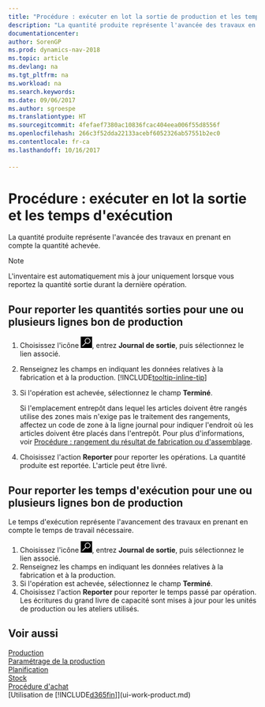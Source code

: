 ```yaml
---
title: "Procédure : exécuter en lot la sortie de production et les temps d'exécution"
description: "La quantité produite représente l'avancée des travaux en prenant en compte la quantité achevée."
documentationcenter: 
author: SorenGP
ms.prod: dynamics-nav-2018
ms.topic: article
ms.devlang: na
ms.tgt_pltfrm: na
ms.workload: na
ms.search.keywords: 
ms.date: 09/06/2017
ms.author: sgroespe
ms.translationtype: HT
ms.sourcegitcommit: 4fefaef7380ac10836fcac404eea006f55d8556f
ms.openlocfilehash: 266c3f52dda22133acebf6052326ab57551b2ec0
ms.contentlocale: fr-ca
ms.lasthandoff: 10/16/2017

---
```

# <a name="how-to-batch-post-output-and-run-times"></a>Procédure : exécuter en lot la sortie et les temps d'exécution
La quantité produite représente l'avancée des travaux en prenant en compte la quantité achevée.  

> [!NOTE]
> L'inventaire est automatiquement mis à jour uniquement lorsque vous reportez la quantité sortie durant la dernière opération.  

## <a name="to-post-output-quantities-for-one-or-more-production-order-lines"></a>Pour reporter les quantités sorties pour une ou plusieurs lignes bon de production
1. Choisissez l'icône ![Page ou rapport pour la recherche](media/ui-search/search_small.png "icône Page ou rapport pour la recherche"), entrez **Journal de sortie**, puis sélectionnez le lien associé.  
2. Renseignez les champs en indiquant les données relatives à la fabrication et à la production. [!INCLUDE[tooltip-inline-tip](includes/tooltip-inline-tip_md.md)]
3. Si l'opération est achevée, sélectionnez le champ **Terminé**.  

    Si l'emplacement entrepôt dans lequel les articles doivent être rangés utilise des zones mais n'exige pas le traitement des rangements, affectez un code de zone à la ligne journal pour indiquer l'endroit où les articles doivent être placés dans l'entrepôt. Pour plus d'informations, voir [Procédure : rangement du résultat de fabrication ou d'assemblage](warehouse-how-to-put-away-production-output.md).  

4. Choisissez l'action **Reporter** pour reporter les opérations. La quantité produite est reportée. L'article peut être livré.  

## <a name="to-post-run-times-for-one-or-more-production-order-lines"></a>Pour reporter les temps d'exécution pour une ou plusieurs lignes bon de production
Le temps d'exécution représente l'avancement des travaux en prenant en compte le temps de travail nécessaire.    

1.  Choisissez l'icône ![Page ou rapport pour la recherche](media/ui-search/search_small.png "icône Page ou rapport pour la recherche"), entrez **Journal de sortie**, puis sélectionnez le lien associé.  
2. Renseignez les champs en indiquant les données relatives à la fabrication et à la production.  
3.  Si l'opération est achevée, sélectionnez le champ **Terminé**.  
4. Choisissez l'action **Reporter** pour reporter le temps passé par opération. Les écritures du grand livre de capacité sont mises à jour pour les unités de production ou les ateliers utilisés.

## <a name="see-also"></a>Voir aussi  
[Production](production-manage-manufacturing.md)    
[Paramétrage de la production](production-configure-production-processes.md)  
[Planification](production-planning.md)      
[Stock](inventory-manage-inventory.md)  
[Procédure d'achat](purchasing-manage-purchasing.md)  
[Utilisation de [!INCLUDE[d365fin](includes/d365fin_md.md)]](ui-work-product.md)

